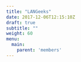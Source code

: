 ```yaml
---
title: "LANGeeks"
date: 2017-12-06T12:15:10Z
draft: true
subtitle: ""
weight: 60
menu:
  main:
    parent: 'members'
---
```


